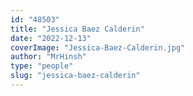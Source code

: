 ```yaml
---
id: "48503"
title: "Jessica Baez Calderin"
date: "2022-12-13"
coverImage: "Jessica-Baez-Calderin.jpg"
author: "MrHinsh"
type: "people"
slug: "jessica-baez-calderin"
---
```



